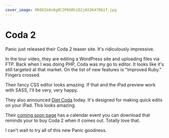 ```yaml
---
cover_image: 0R081k0v0g0C2P0G0h1Q2j0X2647061f.jpg
---
```


# Coda 2

Panic just released their Coda 2 teaser site. It's ridiculously impressive.

In the tour video, they are editing a WordPress site and uploading files via FTP. Back when I was doing PHP, Coda was my go to editor. It looks like it's still targeted at that market. On the list of new features is "Improved Ruby." Fingers crossed.

Their fancy CSS editor looks amazing. If that and the iPad preview work with SASS, I'll be very, very happy.

They also announced [Diet Coda](http://panic.com/dietcoda/) today. It's designed for making quick edits on your iPad. This looks amazing.

Their [coming soon page](http://panic.com/coda/comingsoon.html) has a calendar event you can download that reminds your to buy Coda 2 when it comes out. Totally love that.

I can't wait to try all of this new Panic goodness.
